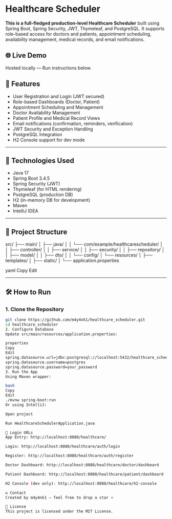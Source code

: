 # Healthcare Scheduler

**This is a full-fledged production-level Healthcare Scheduler** built using Spring Boot, Spring Security, JWT, Thymeleaf, and PostgreSQL. It supports role-based access for doctors and patients, appointment scheduling, availability management, medical records, and email notifications.

## 🌐 Live Demo
Hosted locally — Run instructions below.

## 📌 Features

- User Registration and Login (JWT secured)
- Role-based Dashboards (Doctor, Patient)
- Appointment Scheduling and Management
- Doctor Availability Management
- Patient Profile and Medical Record Views
- Email notifications (confirmation, reminders, verification)
- JWT Security and Exception Handling
- PostgreSQL Integration
- H2 Console support for dev mode

---

## 🚀 Technologies Used

- Java 17
- Spring Boot 3.4.5
- Spring Security (JWT)
- Thymeleaf (for HTML rendering)
- PostgreSQL (production DB)
- H2 (in-memory DB for development)
- Maven
- IntelliJ IDEA

---

## 📁 Project Structure

src/
├── main/
│ ├── java/
│ │ └── com/example/healthcarescheduler/
│ │ ├── controller/
│ │ ├── service/
│ │ ├── security/
│ │ ├── repository/
│ │ ├── model/
│ │ ├── dto/
│ │ └── config/
│ └── resources/
│ ├── templates/
│ ├── static/
│ └── application.properties

yaml
Copy
Edit

---

## 🛠️ How to Run

### 1. Clone the Repository
```bash
git clone https://github.com/m4y4nk1/healthcare_scheduler.git
cd healthcare_scheduler
2. Configure Database
Update src/main/resources/application.properties:

properties
Copy
Edit
spring.datasource.url=jdbc:postgresql://localhost:5432/healthcare_scheduler
spring.datasource.username=postgres
spring.datasource.password=your_password
3. Run the App
Using Maven wrapper:

bash
Copy
Edit
./mvnw spring-boot:run
Or using IntelliJ:

Open project

Run HealthcareSchedulerApplication.java

🔐 Login URLs
App Entry: http://localhost:8080/healthcare/

Login: http://localhost:8080/healthcare/auth/login

Register: http://localhost:8080/healthcare/auth/register

Doctor Dashboard: http://localhost:8080/healthcare/doctor/dashboard

Patient Dashboard: http://localhost:8080/healthcare/patient/dashboard

H2 Console (dev only): http://localhost:8080/healthcare/h2-console

✉️ Contact
Created by m4y4nk1 — feel free to drop a star ⭐

📝 License
This project is licensed under the MIT License.
